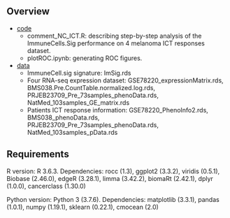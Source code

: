 ## Overview

* [code](https://github.com/xmuyulab/ImmuneCellsSig_Comment/code)
    - comment_NC_ICT.R: describing step-by-step analysis of the ImmuneCells.Sig performance on 4 melanoma ICT responses dataset. 
    - plotROC.ipynb: generating ROC figures. 
* [data](https://github.com/xmuyulab/ImmuneCellsSig_Comment/data)
    - ImmuneCell.sig signature: ImSig.rds
    - Four RNA-seq expression dataset: GSE78220_expressionMatrix.rds, BMS038.Pre.CountTable.normalized.log.rds, PRJEB23709_Pre_73samples_phenoData.rds, NatMed_103samples_GE_matrix.rds
    - Patients ICT response information: GSE78220_PhenoInfo2.rds, BMS038_phenoData.rds, PRJEB23709_Pre_73samples_phenoData.rds, NatMed_103samples_pData.rds
    
## Requirements
R version: R 3.6.3.
Dependencies: rocc (1.3), ggplot2 (3.3.2), viridis (0.5.1), Biobase (2.46.0), edgeR (3.28.1), limma (3.42.2), biomaRt (2.42.1), dplyr (1.0.0), cancerclass (1.30.0)

Python version: Python 3 (3.7.6). 
Dependencies: matplotlib (3.3.1), pandas (1.0.1), numpy (1.19.1), sklearn (0.22.1), cmocean (2.0)

